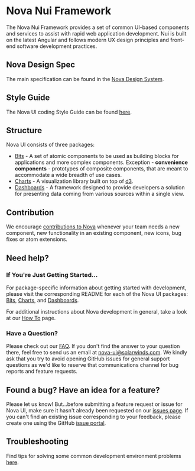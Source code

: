 # Nova Nui Framework

The Nova Nui Framework provides a set of common UI-based components and services to assist with rapid web application development. Nui is built on the latest Angular and follows modern UX design principles and front-end software development practices.

## Nova Design Spec 

The main specification can be found in the [Nova Design System](https://ux.solarwinds.io/design/).

## Style Guide

The Nova UI coding Style Guide can be found [here](./docs/STYLE_GUIDE.md).

## Structure

Nova UI consists of three packages:

* [Bits](./packages/bits/README.md#bits-overview) - A set of atomic components to be used as building blocks for applications and more complex 
components. Exception - **convenience components** - prototypes of composite components, that are meant 
to accommodate a wide breadth of use cases.
* [Charts](./packages/charts/README.md#charts-overview) - A visualization library built on top of [d3](https://d3js.org/).
* [Dashboards](./packages/dashboards/README.md#dashboards-overview) - A framework designed to provide developers a solution 
for presenting data coming from various sources within a single view.

## Contribution

We encourage [contributions to Nova](./docs/CONTRIBUTION.md#contributing-to-nova) whenever your team needs a new component, new functionality in an existing component, new icons, bug fixes or atom extensions.

## Need help?

### If You're Just Getting Started...

For package-specific
information about getting started with development, please visit the corresponding README for each of the
Nova UI packages:
[Bits](./packages/bits/README.md#bits-overview), [Charts](./packages/charts/README.md#charts-overview), and [Dashboards](./packages/dashboards/README.md#dashboards-overview).

For additional instructions about Nova development in general, take a look at our [How To](./docs/HOW_TO.md#how-to) page. 

### Have a Question?

Please check out our [FAQ](./docs/FAQ.md#faq). If you don't find the answer to your question there, feel free 
to send us an email at <nova-ui@solarwinds.com>. We kindly ask that you try to avoid opening GitHub 
issues for general support questions as we'd like to reserve that communications channel for bug reports 
and feature requests.

## Found a bug? Have an idea for a feature?

Please let us know! But...before submitting a feature request or issue for Nova UI, make sure it hasn't already been requested on our [issues page](https://github.com/solarwinds/nova/issues). If you can't find an existing issue
corresponding to your feedback, please create one using the GitHub [issue portal](https://github.com/solarwinds/nova/issues/new/choose).

## Troubleshooting

Find tips for solving some common development environment problems [here](./docs/TROUBLE_SHOOTING.md).
